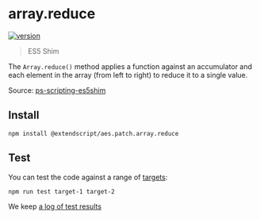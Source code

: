 # array.reduce

[![version](https://img.shields.io/npm/v/@extendscript/aes.patch.array.reduce.svg)](https://www.npmjs.org/package/@extendscript/aes.patch.array.reduce)

> ES5 Shim

The `Array.reduce()` method applies a function against an accumulator and each element in the array (from left to right) to reduce it to a single value.

Source: [ps-scripting-es5shim](https://github.com/EugenTepin/ps-scripting-es5shim/blob/master/lib/Array/reduce.js)

## Install

    npm install @extendscript/aes.patch.array.reduce

## Test

You can test the code against a range of [targets](https://github.com/nbqx/fakestk/blob/master/resources/versions.json):

    npm run test target-1 target-2

We keep [a log of test results](./test/results_log.md)

